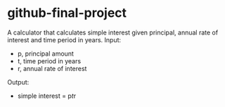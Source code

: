 # github-final-project

A calculator that calculates simple interest given principal, annual rate of interest and time period in years.
Input:
   - p, principal amount
   - t, time period in years
   - r, annual rate of interest

Output:
   - simple interest = p*t*r
